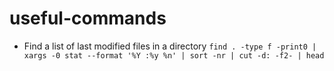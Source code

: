 # useful-commands


* Find a list of last modified files in a directory
`find . -type f -print0 | xargs -0 stat --format '%Y :%y %n' | sort -nr | cut -d: -f2- | head`

